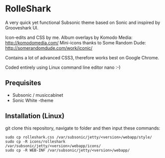 RolleShark
=========================

A very quick yet functional Subsonic theme based on Sonic and inspired by Grooveshark UI.

Icon-edits and CSS by me.
Album overlays by Komodo Media: http://komodomedia.com/
Mini-icons thanks to Some Random Dude: http://somerandomdude.com/work/iconic/

Contains a lot of advanced CSS3, therefore works best on Google Chrome.

Coded entirely using Linux command line editor nano :-)

Prequisites
--------------

- Subsonic / musiccabinet
- Sonic White -theme

Installation (Linux)
--------------

git clone this repository, navigate to folder and then input these commands:

	sudo cp rolleshark.css /var/subsonic/jetty/<version>/webapp/style/
	sudo cp -R icons/rolleshark /var/subsonic/jetty/<version>/webapp/icons/
	sudo cp -R WEB-INF /var/subsonic/jetty/<version>/webapp/
